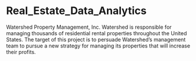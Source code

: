 # Real_Estate_Data_Analytics
Watershed Property Management, Inc. Watershed is responsible for managing thousands of residential rental properties throughout the United States. The target of this project is to persuade Watershed’s management team to pursue a new strategy for managing its properties that will increase their profits.
